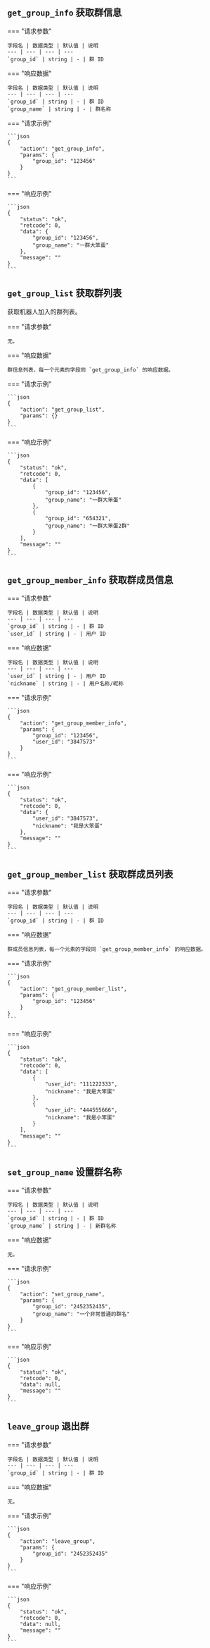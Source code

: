 ## `get_group_info` 获取群信息

=== "请求参数"

    字段名 | 数据类型 | 默认值 | 说明
    --- | --- | --- | ---
    `group_id` | string | - | 群 ID

=== "响应数据"

    字段名 | 数据类型 | 默认值 | 说明
    --- | --- | --- | ---
    `group_id` | string | - | 群 ID
    `group_name` | string | - | 群名称

=== "请求示例"

    ```json
    {
        "action": "get_group_info",
        "params": {
            "group_id": "123456"
        }
    }
    ```

=== "响应示例"

    ```json
    {
        "status": "ok",
        "retcode": 0,
        "data": {
            "group_id": "123456",
            "group_name": "一群大笨蛋"
        },
        "message": ""
    }
    ```

## `get_group_list` 获取群列表

获取机器人加入的群列表。

=== "请求参数"

    无。

=== "响应数据"

    群信息列表，每一个元素的字段同 `get_group_info` 的响应数据。

=== "请求示例"

    ```json
    {
        "action": "get_group_list",
        "params": {}
    }
    ```

=== "响应示例"

    ```json
    {
        "status": "ok",
        "retcode": 0,
        "data": [
            {
                "group_id": "123456",
                "group_name": "一群大笨蛋"
            },
            {
                "group_id": "654321",
                "group_name": "一群大笨蛋2群"
            }
        ],
        "message": ""
    }
    ```

## `get_group_member_info` 获取群成员信息

=== "请求参数"

    字段名 | 数据类型 | 默认值 | 说明
    --- | --- | --- | ---
    `group_id` | string | - | 群 ID
    `user_id` | string | - | 用户 ID

=== "响应数据"

    字段名 | 数据类型 | 默认值 | 说明
    --- | --- | --- | ---
    `user_id` | string | - | 用户 ID
    `nickname` | string | - | 用户名称/昵称

=== "请求示例"

    ```json
    {
        "action": "get_group_member_info",
        "params": {
            "group_id": "123456",
            "user_id": "3847573"
        }
    }
    ```

=== "响应示例"

    ```json
    {
        "status": "ok",
        "retcode": 0,
        "data": {
            "user_id": "3847573",
            "nickname": "我是大笨蛋"
        },
        "message": ""
    }
    ```

## `get_group_member_list` 获取群成员列表

=== "请求参数"

    字段名 | 数据类型 | 默认值 | 说明
    --- | --- | --- | ---
    `group_id` | string | - | 群 ID

=== "响应数据"

    群成员信息列表，每一个元素的字段同 `get_group_member_info` 的响应数据。

=== "请求示例"

    ```json
    {
        "action": "get_group_member_list",
        "params": {
            "group_id": "123456"
        }
    }
    ```

=== "响应示例"

    ```json
    {
        "status": "ok",
        "retcode": 0,
        "data": [
            {
                "user_id": "111222333",
                "nickname": "我是大笨蛋"
            },
            {
                "user_id": "444555666",
                "nickname": "我是小笨蛋"
            }
        ],
        "message": ""
    }
    ```

## `set_group_name` 设置群名称

=== "请求参数"

    字段名 | 数据类型 | 默认值 | 说明
    --- | --- | --- | ---
    `group_id` | string | - | 群 ID
    `group_name` | string | - | 新群名称

=== "响应数据"

    无。

=== "请求示例"

    ```json
    {
        "action": "set_group_name",
        "params": {
            "group_id": "2452352435",
            "group_name": "一个非常普通的群名"
        }
    }
    ```

=== "响应示例"

    ```json
    {
        "status": "ok",
        "retcode": 0,
        "data": null,
        "message": ""
    }
    ```

## `leave_group` 退出群

=== "请求参数"

    字段名 | 数据类型 | 默认值 | 说明
    --- | --- | --- | ---
    `group_id` | string | - | 群 ID

=== "响应数据"

    无。

=== "请求示例"

    ```json
    {
        "action": "leave_group",
        "params": {
            "group_id": "2452352435"
        }
    }
    ```

=== "响应示例"

    ```json
    {
        "status": "ok",
        "retcode": 0,
        "data": null,
        "message": ""
    }
    ```
